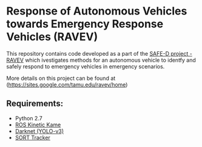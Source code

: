 # Response of Autonomous Vehicles towards Emergency Response Vehicles (RAVEV)

This repository contains code developed as a part of the [SAFE-D project - RAVEV](https://www.vtti.vt.edu/utc/safe-d/index.php/projects/response-of-autonomous-vehicles-to-emergency-response-vehicles/) which ivestigates methods for an autonomous vehicle to identfy and safely respond to emergency vehicles in emergency scenarios.

More details on this project can be found at (https://sites.google.com/tamu.edu/ravev/home)

## Requirements:
- Python 2.7
- [ROS Kinetic Kame](https://wiki.ros.org/action/fullsearch/kinetic)
- [Darknet (YOLO-v3)](https://github.com/pjreddie/darknet)
- [SORT Tracker](https://github.com/abewley/sort)
